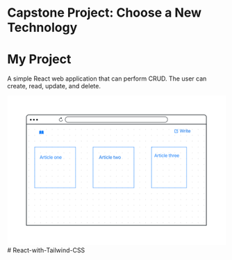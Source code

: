 # Capstone Project: Choose a New Technology

# My Project 

A simple React web application that can perform CRUD. The user can create, read, update, and delete.

![Alt text](Readme/Blogging.png)# React-with-Tailwind-CSS
